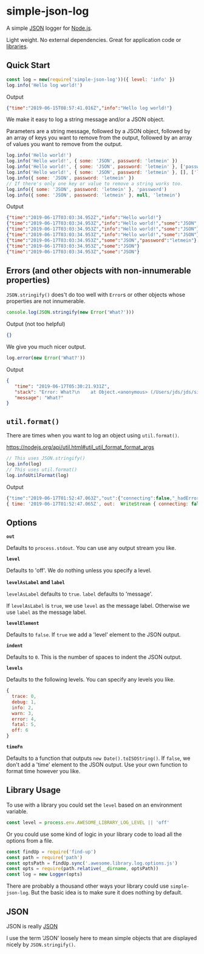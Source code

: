 # simple-json-log

A simple [JSON](#json) logger for [Node.js](https://nodejs.org).

Light weight. No external dependencies. Great for application code or
[libraries](#library-usage).

## Quick Start

```js
const log = new(require('simple-json-log'))({ level: 'info' })
log.info('Hello log world!')
```

Output

```json
{"time":"2019-06-15T08:57:41.016Z","info":"Hello log world!"}
```

We make it easy to log a string message and/or a JSON object.

Parameters are a string message, followed by a JSON object, followed
by an array of keys you want to remove from the output, followed by an
array of values you want to remove from the output.

```js
log.info('Hello world!')
log.info('Hello world!', { some: 'JSON', password: 'letmein' })
log.info('Hello world!', { some: 'JSON', password: 'letmein' }, ['password'])
log.info('Hello world!', { some: 'JSON', password: 'letmein' }, [], ['letmein'])
log.info({ some: 'JSON', password: 'letmein' })
// If there's only one key or value to remove a string works too.
log.info({ some: 'JSON', password: 'letmein' }, 'password')
log.info({ some: 'JSON', password: 'letmein' }, null, 'letmein')
```

Output

```json
{"time":"2019-06-17T03:03:34.952Z","info":"Hello world!"}
{"time":"2019-06-17T03:03:34.953Z","info":"Hello world!","some":"JSON","password":"letmein"}
{"time":"2019-06-17T03:03:34.953Z","info":"Hello world!","some":"JSON"}
{"time":"2019-06-17T03:03:34.953Z","info":"Hello world!","some":"JSON"}
{"time":"2019-06-17T03:03:34.953Z","some":"JSON","password":"letmein"}
{"time":"2019-06-17T03:03:34.953Z","some":"JSON"}
{"time":"2019-06-17T03:03:34.953Z","some":"JSON"}
```

## Errors (and other objects with non-innumerable properties)

`JSON.stringify()` does't do too well with `Error`s or other objects whose
properties are not innumerable.

```js
console.log(JSON.stringify(new Error('What?')))
```

Output (not too helpful)

```json
{}
```

We give you much nicer output.

```js
log.error(new Error('What?'))
```

Output

```json
{
   "time": "2019-06-17T05:30:21.931Z",
   "stack": "Error: What?\n    at Object.<anonymous> (/Users/jds/jds/simple-json-log/index.js:123:13)\n    at Module._compile (module.js:653:30)\n    at Object.Module._extensions..js (module.js:664:10)\n    at Module.load (module.js:566:32)\n    at tryModuleLoad (module.js:506:12)\n    at Function.Module._load (module.js:498:3)\n    at Function.Module.runMain (module.js:694:10)\n    at startup (bootstrap_node.js:204:16)\n    at bootstrap_node.js:625:3",
   "message": "What?"
}
```

## `util.format()`

There are times when you want to log an object using `util.format()`.

https://nodejs.org/api/util.html#util_util_format_format_args

```js
// This uses JSON.stringify()
log.info(log)
// This uses util.format()
log.infoUtilFormat(log)
```

Output

```js
{"time":"2019-06-17T01:52:47.063Z","out":{"connecting":false,"_hadError":false,"_handle":{"writeQueueSize":0},"_parent":null,"_host":null,"_readableState":{"objectMode":false,"highWaterMark":16384,"buffer":{"head":null,"tail":null,"length":0},"length":0,"pipes":null,"pipesCount":0,"flowing":null,"ended":false,"endEmitted":false,"reading":false,"sync":true,"needReadable":false,"emittedReadable":false,"readableListening":false,"resumeScheduled":false,"destroyed":false,"defaultEncoding":"utf8","awaitDrain":0,"readingMore":false,"decoder":null,"encoding":null},"readable":false,"domain":null,"_events":{},"_eventsCount":2,"_writableState":{"objectMode":false,"highWaterMark":16384,"finalCalled":false,"needDrain":false,"ending":false,"ended":false,"finished":false,"destroyed":false,"decodeStrings":false,"defaultEncoding":"utf8","length":0,"writing":false,"corked":0,"sync":true,"bufferProcessing":false,"writecb":null,"writelen":0,"bufferedRequest":null,"lastBufferedRequest":null,"pendingcb":0,"prefinished":false,"errorEmitted":false,"bufferedRequestCount":0,"corkedRequestsFree":{"next":null,"entry":null}},"writable":true,"allowHalfOpen":false,"_bytesDispatched":0,"_sockname":null,"_writev":null,"_pendingData":null,"_pendingEncoding":"","server":null,"_server":null,"columns":167,"rows":52,"_type":"tty","fd":1,"_isStdio":true},"level":"trace","label":"message","levelAsLabel":true,"levelElement":false,"indent":0,"levels":{"trace":0,"debug":1,"info":2,"warn":3,"error":4,"fatal":5,"off":6}}
{ time: '2019-06-17T01:52:47.065Z', out:  WriteStream { connecting: false, _hadError: false, _handle:  TTY { writeQueueSize: 0, owner: [Circular], onread: [Function: onread] }, _parent: null, _host: null, _readableState:  ReadableState { objectMode: false, highWaterMark: 16384, buffer: [Object], length: 0, pipes: null, pipesCount: 0, flowing: null, ended: false, endEmitted: false, reading: false, sync: true, needReadable: false, emittedReadable: false, readableListening: false, resumeScheduled: false, destroyed: false, defaultEncoding: 'utf8', awaitDrain: 0, readingMore: false, decoder: null, encoding: null }, readable: false, domain: null, _events: { end: [Object], _socketEnd: [Function: onSocketEnd] }, _eventsCount: 2, _maxListeners: undefined, _writableState:  WritableState { objectMode: false, highWaterMark: 16384, finalCalled: false, needDrain: false, ending: false, ended: false, finished: false, destroyed: false, decodeStrings: false, defaultEncoding: 'utf8', length: 0, writing: false, corked: 0, sync: false, bufferProcessing: false, onwrite: [Function: bound onwrite], writecb: null, writelen: 0, bufferedRequest: null, lastBufferedRequest: null, pendingcb: 1, prefinished: false, errorEmitted: false, bufferedRequestCount: 0, corkedRequestsFree: [Object] }, writable: true, allowHalfOpen: false, _bytesDispatched: 1502, _sockname: null, _writev: null, _pendingData: null, _pendingEncoding: '', server: null, _server: null, columns: 167, rows: 52, _type: 'tty', fd: 1, _isStdio: true, destroySoon: [Function: destroy], _destroy: [Function], [Symbol(asyncId)]: 2, [Symbol(bytesRead)]: 0 }, level: 'trace', label: 'message', levelAsLabel: true, levelElement: false, indent: 0, levels: { trace: 0, debug: 1, info: 2, warn: 3, error: 4, fatal: 5, off: 6 }, timeFn: [Function], replacerFn: [Function], trace: [Function], traceUtilFormat: [Function], debug: [Function], debugUtilFormat: [Function], info: [Function], infoUtilFormat: [Function], warn: [Function], warnUtilFormat: [Function], error: [Function], errorUtilFormat: [Function], fatal: [Function], fatalUtilFormat: [Function], off: [Function], offUtilFormat: [Function] }
```

## Options

**`out`**

Defaults to `process.stdout`. You can use any output stream you
like.

**`level`**

Defaults to 'off'. We do nothing unless you specify a level.

**`levelAsLabel` and `label`**

`levelAsLabel` defaults to `true`.
`label` defaults to 'message'.

If `levelAsLabel` is `true`, we use `level` as the message label.
Otherwise we use `label` as the message label.

**`levelElement`**

Defaults to `false`. If `true` we add a 'level' element to the JSON
output.

**`indent`**

Defaults to `0`. This is the number of spaces to indent the JSON
output.

**`levels`**

Defaults to the following levels. You can specify any levels you like.

```js
{
  trace: 0,
  debug: 1,
  info: 2,
  warn: 3,
  error: 4,
  fatal: 5,
  off: 6
}
```

**`timeFn`**

Defaults to a function that outputs `new Date().toISOString()`. If
`false`, we don't add a 'time' element to the JSON output. Use your
own function to format time however you like.

## Library Usage

To use with a library you could set the `level` based on an environment
variable.

```js
const level = process.env.AWESOME_LIBRARY_LOG_LEVEL || 'off'
```

Or you could use some kind of logic in your library code to load all
the options from a file.

```js
const findUp = require('find-up')
const path = require('path')
const optsPath = findUp.sync('.awesome.library.log.options.js')
const opts = require(path.relative(__dirname, optsPath))
const log = new Logger(opts)
```

There are probably a thousand other ways your library could use
`simple-json-log`. But the basic idea is to make sure it does nothing
by default.

## JSON

JSON is really [JSON](https://www.json.org/)

I use the term 'JSON' loosely here to mean simple objects that are
displayed nicely by `JSON.stringify()`.

